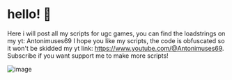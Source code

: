 # hello! 👋
Here i will post all my scripts for ugc games, you can find the loadstrings on my yt: Antonimuses69
I hope you like my scripts, the code is obfuscated so it won't be skidded
my yt link: https://www.youtube.com/@Antonimuses69. Subscribe if you want support me to make more scripts!

![image](https://github.com/AntonyGood69/Keyless/assets/155124948/09a6accf-a6cc-49ab-a292-d8f34ef49a85)
